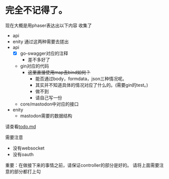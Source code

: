# 完全不记得了。

现在大概是用phaser表达出以下内容
收集了
- api
- enity
通过这两种需要去搓出
- api
  - [x] go-swagger对应的注释
    - 差不多好了
  - gin对应的代码
    - ~~这里直接使用map去bind如何？~~
      - 能否通过body，formdata，json三种情况呢。
      - 其实并不知道具体的情况对应了什么的。(需要gin的test。)
      - 做不到
      - 请自己写一份
  - core/mastodon中对应的接口
- enity
  - mastodon需要的数据结构

请查看[todo.md](./TODO.md)

需要注意
- 没有websocket
- 没有oauth

重要：在做接下来的事情之前，请保证controller的部分是好的。
请将上面需要注意的部分都打上勾